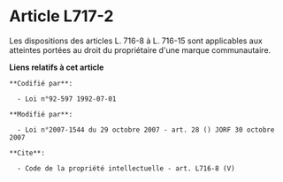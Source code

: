 # Article L717-2

Les dispositions des articles L. 716-8 à L. 716-15 sont applicables aux atteintes portées au droit du propriétaire d'une
marque communautaire.

**Liens relatifs à cet article**

	**Codifié par**:

	  - Loi n°92-597 1992-07-01

	**Modifié par**:

	  - Loi n°2007-1544 du 29 octobre 2007 - art. 28 () JORF 30 octobre 2007

	**Cite**:

	  - Code de la propriété intellectuelle - art. L716-8 (V)
